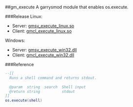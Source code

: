 ##gm_execute
A garrysmod module that enables os.execute.

###Release
Linux:	
* Server: [gmsv_execute_linux.so](https://github.com/marvincountryman/gm_execute/blob/master/bin/linux/release/gmsv_execute_linux.so?raw=true) 
* Client: [gmcl_execute_linux.so](https://github.com/marvincountryman/gm_execute/blob/master/bin/linux/release/gmcl_execute_linux.so?raw=true)

Windows: 
* Server: [gmsv_execute_win32.dll](https://github.com/marvincountryman/gm_execute/blob/master/bin/windows/release/gmsv_execute_win32.dll?raw=true) 	
* Client: [gmcl_execute_win32.dll](https://github.com/marvincountryman/gm_execute/blob/master/bin/windows/release/gmcl_execute_win32.dll?raw=true)

###Reference
```lua
--[[
  Runs a shell command and returns stdout.
  
  @param  string  search  Shell input
  @return string          stdout
]]
os.execute(shell)
```

